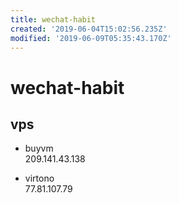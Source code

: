 ```yaml
---
title: wechat-habit
created: '2019-06-04T15:02:56.235Z'
modified: '2019-06-09T05:35:43.170Z'
---
```


# wechat-habit

## vps
- buyvm   
209.141.43.138

- virtono  
77.81.107.79
